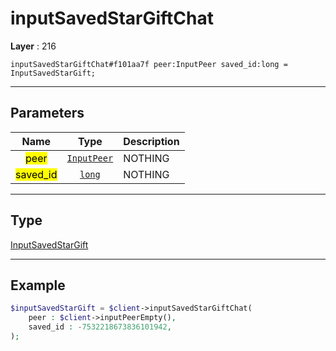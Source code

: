 # inputSavedStarGiftChat

**Layer** : 216

```tl
inputSavedStarGiftChat#f101aa7f peer:InputPeer saved_id:long = InputSavedStarGift;
```

---

## Parameters

| Name | Type | Description |
| :---: | :---: | :--- |
| <mark>peer</mark> | [`InputPeer`](type/InputPeer) | NOTHING |
| <mark>saved_id</mark> | [`long`](type/long) | NOTHING |

---

## Type

[InputSavedStarGift](type/InputSavedStarGift)

---

## Example

```php
$inputSavedStarGift = $client->inputSavedStarGiftChat(
	peer : $client->inputPeerEmpty(),
	saved_id : -7532218673836101942,
);
```
